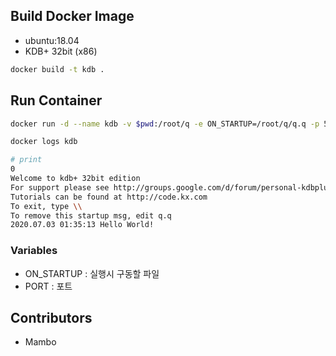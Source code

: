 ## Build Docker Image

- ubuntu:18.04
- KDB+ 32bit (x86)

```sh
docker build -t kdb .
```

## Run Container

```sh
docker run -d --name kdb -v $pwd:/root/q -e ON_STARTUP=/root/q/q.q -p 5000:5000 kdb

docker logs kdb

# print
0
Welcome to kdb+ 32bit edition
For support please see http://groups.google.com/d/forum/personal-kdbplus
Tutorials can be found at http://code.kx.com
To exit, type \\
To remove this startup msg, edit q.q
2020.07.03 01:35:13 Hello World!
```

### Variables

- ON_STARTUP : 실행시 구동할 파일
- PORT : 포트

## Contributors
- Mambo